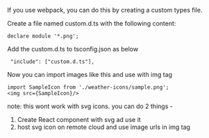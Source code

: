 If you use webpack, you can do this by creating a custom types file.

Create a file named custom.d.ts with the following content:
````
declare module '*.png';
````

Add the custom.d.ts to tsconfig.json as below

````
 "include": ["custom.d.ts"],
````

Now you can import images like this and use with img tag
````
import SampleIcon from './weather-icons/sample.png';
<img src={SampleIcon}/>
````

note: this wont work with svg icons. you can do 2 things -
  1. Create React component with svg ad use it
  2. host svg icon on remote cloud and use image urls in img tag
